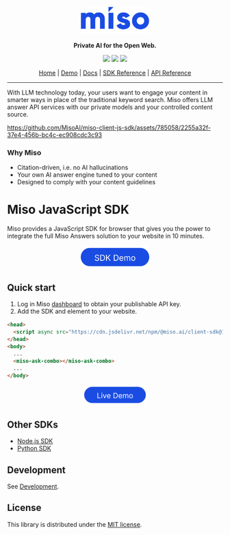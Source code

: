 <div align="center">
  <div>
    <a href="https://miso.ai" target="_blank">
      <img src=".github/img/logo.svg" width="160px">
    </a>
  </div>
  <p>
    <strong>Private AI for the Open Web.</strong>
  </p>
  <p>
    <a href="https://www.npmjs.com/package/@miso.ai/client-sdk" target="_blank"><img src="https://img.shields.io/npm/v/@miso.ai/client-sdk"></a>
    <a href="https://www.npmjs.com/package/@miso.ai/client-sdk" target="_blank"><img src="https://img.shields.io/bundlephobia/minzip/@miso.ai/client-sdk"></a>
    <a href="/LICENSE" target="_blank"><img src="https://img.shields.io/npm/l/@miso.ai/client-sdk"></a>
  </p>
  <a href="https://miso.ai/" target="_blank">Home</a> | <a href="https://answers.miso.ai/" target="_blank">Demo</a> | <a href="https://docs.miso.ai/" target="_blank">Docs</a> | <a href="https://misoai.github.io/miso-client-js-sdk/answers" target="_blank">SDK Reference</a> | <a href="https://api.askmiso.com/" target="_blank">API Reference</a>
</div>

----

With LLM technology today, your users want to engage your content in smarter ways in place of the traditional keyword search. Miso offers LLM answer API services with our private models and your controlled content source.

https://github.com/MisoAI/miso-client-js-sdk/assets/785058/2255a32f-37e4-456b-bc4c-ec908cdc3c93

### Why Miso

- Citation-driven, i.e. no AI hallucinations
- Your own AI answer engine tuned to your content
- Designed to comply with your content guidelines

# Miso JavaScript SDK

Miso provides a JavaScript SDK for browser that gives you the power to integrate the full Miso Answers solution to your website in 10 minutes.

<div align="center">
  <a href="https://misoai.github.io/miso-client-js-sdk/demo/latest/answers/ask/" target="_blank">
    <img src=".github/img/demo.svg" width="160px">
  </a>
</div>

## Quick start

1. Log in Miso [dashboard](https://dojo.askmiso.com/) to obtain your publishable API key.
2. Add the SDK and element to your website.

```html
<head>
  <script async src="https://cdn.jsdelivr.net/npm/@miso.ai/client-sdk@1.9.0/dist/umd/miso.min.js?api_key={{api_key}}"></script>
</head>
<body>
  ...
  <miso-ask-combo></miso-ask-combo>
  ...
</body>
```

<div align="center">
  <a href="https://stackblitz.com/github/MisoAI/miso-sdk-docs/tree/main/examples/client/1.9/answers/ask/standard/basic" target="_blank">
    <img src=".github/img/live-demo.svg" height="48px">
  </a>
</div>

## Other SDKs
* [Node.js SDK](https://misoai.github.io/miso-server-js-sdk/sdk/)
* [Python SDK](https://misoai.github.io/miso-python-sdk/)

## Development
See [Development](./development.md).

## License
This library is distributed under the [MIT license](https://github.com/askmiso/miso-client-js-sdk/blob/main/LICENSE).
